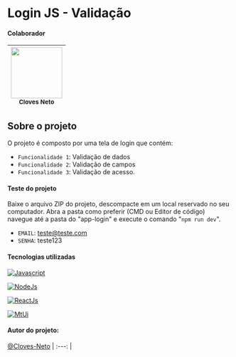 # Login JS - Validação





#### Colaborador


[<img loading="lazy" src="https://avatars.githubusercontent.com/u/82569647?v=4" width=115><br><sub>Cloves Neto</sub>](https://github.com/Cloves-Neto)  |
| :---: |




## Sobre o projeto
O projeto é composto por uma tela de login que 
contém:
- `Funcionalidade 1`: Validação de dados
- `Funcionalidade 2`: Validação de campos
- `Funcionalidade 3`: Validação de acesso.

#### Teste do projeto
Baixe o arquivo ZIP do projeto, descompacte em um local reservado no seu computador. 
Abra a pasta como preferir (CMD ou Editor de código) navegue até a pasta do "app-login" e execute o comando "`npm run dev`".

- `EMAIL`: teste@teste.com
- `SENHA`: teste123

#### Tecnologias utilizadas
[![Javascript](https://img.shields.io/badge/JavaScript-F7DF1E?style=for-the-badge&logo=javascript&logoColor=black)](https://dev.to/envoy_/150-badges-for-github-pnk)

[![NodeJs](https://img.shields.io/badge/Node.js-43853D?style=for-the-badge&logo=node.js&logoColor=white)](https://dev.to/envoy_/150-badges-for-github-pnk)

[![ReactJs](https://img.shields.io/badge/React-20232A?style=for-the-badge&logo=react&logoColor=61DAFB)](https://dev.to/envoy_/150-badges-for-github-pnk)

[![MtUi](https://img.shields.io/badge/Material--UI-0081CB?style=for-the-badge&logo=material-ui&logoColor=white)](https://dev.to/envoy_/150-badges-for-github-pnk)

#### Autor do projeto:
[@Cloves-Neto](https://www.github.com/Cloves-Neto)
| :---: |
